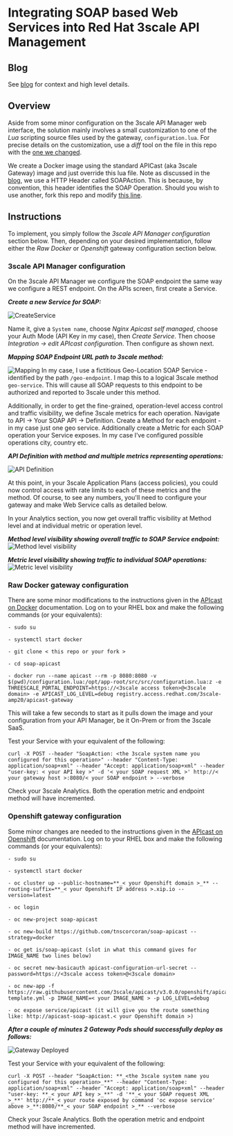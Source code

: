 # Integrating SOAP based Web Services into Red Hat 3scale API Management

## Blog
See [blog](http://middlewareblog.redhat.com/2017/08/30/integrating-soap-based-web-services-into-red-hat-3scale-api-management) for context and high level details.


## Overview
Aside from some minor configuration on the 3scale API Manager web interface, the solution mainly involves a small customization to one of the *Lua* scripting source files used by the gateway, `configuration.lua`. For precise details on the customization, use a *diff* tool on the file in this repo with the [one we changed](https://github.com/3scale/apicast/blob/master/apicast/src/configuration.lua). 

We create a Docker image using the standard APICast (aka 3scale Gateway) image and just override this lua file. 
Note as discussed in the [blog](http://middlewareblog.redhat.com/2017/08/30/integrating-soap-based-web-services-into-red-hat-3scale-api-management), we use a HTTP Header called SOAPAction. This is because, by convention, this header identifies the SOAP Operation. Should you wish to use another, fork this repo and modify [this line](https://github.com/tnscorcoran/soap-apicast/blob/master/configuration.lua#L200).


## Instructions
To implement, you simply follow the *3scale API Manager configuration* section below. Then, depending on your desired implementation, follow either the *Raw Docker* or *Openshift* gateway configuration section below.  

### 3scale API Manager configuration
On the 3scale API Manager we configure the SOAP endpoint the same way we configure a REST endpoint. On the APIs screen, first create a Service. 

**_Create a new Service for SOAP:_**

![CreateService](https://raw.githubusercontent.com/tnscorcoran/soap-apicast/master/_images/1-create-service.png)

Name it, give a `System name`, choose *Nginx Apicast self managed*, choose your Auth Mode (API Key in my case), then *Create Service*. Then choose *Integration -> edit APIcast configuration*. Then configure as shown next.

**_Mapping SOAP Endpoint URL path to 3scale method:_**

![Mapping](https://raw.githubusercontent.com/tnscorcoran/soap-apicast/master/_images/1-Mapping.png)
In my case, I use a fictitious Geo-Location SOAP Service - identified by the path `/geo-endpoint`. I map this to a logical 3scale method `geo-service`. This will cause all SOAP requests to this endpoint to be authorized and reported to 3scale under this method.

Additionally, in order to get the fine-grained, operation-level access control and traffic visibility, we define 3scale metrics for each operation. Navigate to API -> Your SOAP API -> Definition. Create a Method for each endpoint - in my case just one geo service. Additionally create a Metric for each SOAP operation your Service exposes. In my case I’ve configured possible operations city, country etc.

**_API Definition with method and multiple metrics representing operations:_**

![API Definition](https://raw.githubusercontent.com/tnscorcoran/soap-apicast/master/_images/2-method-metric-definition.png)

At this point, in your 3scale Application Plans (access policies), you could now control access with rate limits to each of these metrics and the method. Of course, to see any numbers, you'll need to configure your gateway and make Web Service calls as detailed below.

In your Analytics section, you now get overall traffic visibility at Method level and at individual metric or operation level.

**_Method level visibility showing overall traffic to SOAP Service endpoint:_**
![Method level visibility](https://raw.githubusercontent.com/tnscorcoran/soap-apicast/master/_images/3-method-level-analytics.png)


**_Metric level visibility showing traffic to individual SOAP operations:_**
![Metric level visibility](https://raw.githubusercontent.com/tnscorcoran/soap-apicast/master/_images/4-metric-operation-level-analytics.png)


### Raw Docker gateway configuration
There are some minor modifications to the instructions given in the [APIcast on Docker](https://support.3scale.net/docs/deployment-options/apicast-docker) documentation. Log on to your RHEL box and make the following commands (or your equivalents):

```
- sudo su

- systemctl start docker

- git clone < this repo or your fork >

- cd soap-apicast 

- docker run --name apicast --rm -p 8080:8080 -v $(pwd)/configuration.lua:/opt/app-root/src/src/configuration.lua:z -e THREESCALE_PORTAL_ENDPOINT=https://<3scale access token>@<3scale domain> -e APICAST_LOG_LEVEL=debug registry.access.redhat.com/3scale-amp20/apicast-gateway

```

This will take a few seconds to start as it pulls down the image and your configuration from your API Manager, be it On-Prem or from the 3scale SaaS.

Test your Service with your equivalent of the following:

```
curl -X POST --header "SoapAction: <the 3scale system name you configured for this operation>" --header "Content-Type: application/soap+xml" --header "Accept: application/soap+xml" --header "user-key: < your API key >" -d '< your SOAP request XML >' http://< your gateway host >:8080/< your SOAP endpoint > --verbose
```

Check your 3scale Analytics. Both the operation metric and endpoint method will have incremented.

### Openshift gateway configuration
Some minor changes are needed to the instructions given in the [APIcast on Openshift](https://support.3scale.net/docs/deployment-options/apicast-openshift) documentation. Log on to your RHEL box and make the following commands (or your equivalents):

```
- sudo su

- systemctl start docker

- oc cluster up --public-hostname=**_< your Openshift domain >_** --routing-suffix=**_< your Openshift IP address >.xip.io --version=latest 

- oc login

- oc new-project soap-apicast

- oc new-build https://github.com/tnscorcoran/soap-apicast --strategy=docker

- oc get is/soap-apicast (slot in what this command gives for IMAGE_NAME two lines below)

- oc secret new-basicauth apicast-configuration-url-secret --password=https://<3scale access token>@<3scale domain>

- oc new-app -f https://raw.githubusercontent.com/3scale/apicast/v3.0.0/openshift/apicast-template.yml -p IMAGE_NAME=< your IMAGE_NAME > -p LOG_LEVEL=debug

- oc expose service/apicast (it will give you the route something like: http://apicast-soap-apicast.< your Openshift domain >)

```

**_After a couple of minutes 2 Gateway Pods should successfully deploy as follows:_**

![Gateway Deployed](https://raw.githubusercontent.com/tnscorcoran/soap-apicast/master/_images/5-openshift-soap-apicast-overview.png)

Test your Service with your equivalent of the following:

```
curl -X POST --header "SoapAction: **_<the 3scale system name you configured for this operation>_**" --header "Content-Type: application/soap+xml" --header "Accept: application/soap+xml" --header "user-key: **_< your API key >_**" -d '**_< your SOAP request XML >_**' http://**_< your route exposed by command 'oc expose service' above >_**:8080/**_< your SOAP endpoint >_** --verbose
```

Check your 3scale Analytics. Both the operation metric and endpoint method will have incremented.
